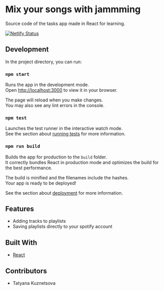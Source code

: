 # Mix your songs with jammming

Source code of the tasks app made in React for learning.

[![Netlify Status](https://api.netlify.com/api/v1/badges/d2b6e0a2-0b33-4091-8b97-ff628432010b/deploy-status)](https://app.netlify.com/sites/jammming-joy/deploys)

## Development

In the project directory, you can run:

### `npm start`

Runs the app in the development mode.\
Open [http://localhost:3000](http://localhost:3000) to view it in your browser.

The page will reload when you make changes.\
You may also see any lint errors in the console.

### `npm test`

Launches the test runner in the interactive watch mode.\
See the section about [running tests](https://facebook.github.io/create-react-app/docs/running-tests) for more information.

### `npm run build`

Builds the app for production to the `build` folder.\
It correctly bundles React in production mode and optimizes the build for the best performance.

The build is minified and the filenames include the hashes.\
Your app is ready to be deployed!

See the section about [deployment](https://facebook.github.io/create-react-app/docs/deployment) for more information.

## Features

- Adding tracks to playlists
- Saving playlists directly to your spotify account

## Built With

- [React](https://react.dev)

## Contributors

- Tatyana Kuznetsova

